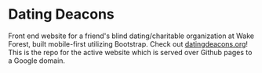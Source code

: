 # Dating Deacons

Front end website for a friend's blind dating/charitable organization at Wake Forest, built mobile-first utilizing Bootstrap. Check out [datingdeacons.org](https://www.datingdeacons.org/)!\
This is the repo for the active website which is served over Github pages to a Google domain.
